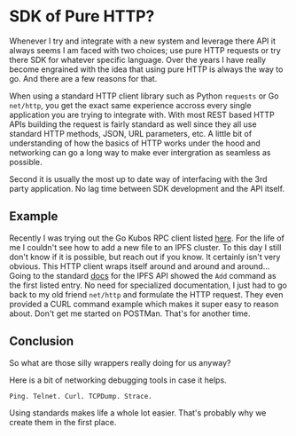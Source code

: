 # SDK of Pure HTTP?

Whenever I try and integrate with a new system and leverage there API it always seems
I am faced with two choices; use pure HTTP requests or try there SDK for whatever specific language.
Over the years I have really become engrained with the idea that using pure HTTP is always the way to go.
And there are a few reasons for that.

When using a standard HTTP client library such as Python `requests` or  Go `net/http`, you get the exact
same experience accross every single application you are trying to integrate with.
With most REST based HTTP APIs building the request is fairly standard as well since they all use 
standard HTTP methods, JSON, URL parameters, etc. A little bit of understanding of how the basics of 
HTTP works under the hood and networking can go a long way to make ever intergration as seamless as possible.

Second it is usually the most up to date way of interfacing with the 3rd party application. No lag time between 
SDK development and the API itself. 

## Example
Recently I was trying out the Go Kubos RPC client listed [here](https://pkg.go.dev/github.com/ipfs/kubo/client/rpc).
For the life of me I couldn't see how to add a new file to an IPFS cluster.
To this day I still don't know if it is possible, but reach out if you know. It certainly isn't very obvious.
This HTTP client wraps itself around and around and around...
Going to the standard [docs](https://docs.ipfs.tech/reference/kubo/rpc/#getting-started) for the IPFS API showed the `Add`
command as the first listed entry.
No need for specialized documentation, I just had to go back to my old friend `net/http` and formulate the HTTP request.
They even provided a CURL command example which makes it super easy to reason about.
Don't get me started on POSTMan. That's for another time.

## Conclusion
So what are those silly wrappers really doing for us anyway?

Here is a bit of networking debugging tools in case it helps.
```
Ping. Telnet. Curl. TCPDump. Strace.
```

Using standards makes life a whole lot easier. That's probably why 
we create them in the first place.
